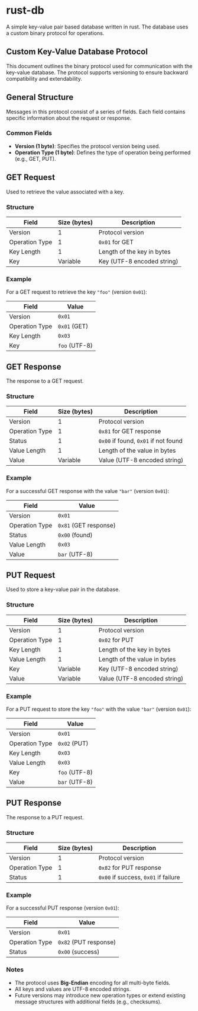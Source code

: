 # rust-db
A simple key-value pair based database written in rust. The database uses a custom binary protocol for operations.

## Custom Key-Value Database Protocol

This document outlines the binary protocol used for communication with the key-value database. The protocol supports versioning to ensure backward compatibility and extendability.

## General Structure

Messages in this protocol consist of a series of fields. Each field contains specific information about the request or response.

### Common Fields

- **Version (1 byte)**: Specifies the protocol version being used.
- **Operation Type (1 byte)**: Defines the type of operation being performed (e.g., GET, PUT).

## GET Request

Used to retrieve the value associated with a key.

### Structure

| Field          | Size (bytes) | Description                        |
|----------------|--------------|------------------------------------|
| Version        | 1            | Protocol version                   |
| Operation Type | 1            | `0x01` for GET                     |
| Key Length     | 1            | Length of the key in bytes         |
| Key            | Variable     | Key (UTF-8 encoded string)         |

### Example

For a GET request to retrieve the key `"foo"` (version `0x01`):

| Field          | Value               |
|----------------|---------------------|
| Version        | `0x01`              |
| Operation Type | `0x01` (GET)        |
| Key Length     | `0x03`              |
| Key            | `foo` (UTF-8)       |

## GET Response

The response to a GET request.

### Structure

| Field          | Size (bytes) | Description                        |
|----------------|--------------|------------------------------------|
| Version        | 1            | Protocol version                   |
| Operation Type | 1            | `0x81` for GET response            |
| Status         | 1            | `0x00` if found, `0x01` if not found |
| Value Length   | 1            | Length of the value in bytes       |
| Value          | Variable     | Value (UTF-8 encoded string)       |

### Example

For a successful GET response with the value `"bar"` (version `0x01`):

| Field          | Value                |
|----------------|----------------------|
| Version        | `0x01`               |
| Operation Type | `0x81` (GET response)|
| Status         | `0x00` (found)       |
| Value Length   | `0x03`               |
| Value          | `bar` (UTF-8)        |

## PUT Request

Used to store a key-value pair in the database.

### Structure

| Field          | Size (bytes) | Description                        |
|----------------|--------------|------------------------------------|
| Version        | 1            | Protocol version                   |
| Operation Type | 1            | `0x02` for PUT                     |
| Key Length     | 1            | Length of the key in bytes         |
| Value Length   | 1            | Length of the value in bytes       |
| Key            | Variable     | Key (UTF-8 encoded string)         |
| Value          | Variable     | Value (UTF-8 encoded string)       |

### Example

For a PUT request to store the key `"foo"` with the value `"bar"` (version `0x01`):

| Field          | Value                |
|----------------|----------------------|
| Version        | `0x01`               |
| Operation Type | `0x02` (PUT)         |
| Key Length     | `0x03`               |
| Value Length   | `0x03`               |
| Key            | `foo` (UTF-8)        |
| Value          | `bar` (UTF-8)        |

## PUT Response

The response to a PUT request.

### Structure

| Field          | Size (bytes) | Description                        |
|----------------|--------------|------------------------------------|
| Version        | 1            | Protocol version                   |
| Operation Type | 1            | `0x82` for PUT response            |
| Status         | 1            | `0x00` if success, `0x01` if failure |

### Example

For a successful PUT response (version `0x01`):

| Field          | Value                |
|----------------|----------------------|
| Version        | `0x01`               |
| Operation Type | `0x82` (PUT response)|
| Status         | `0x00` (success)     |


### Notes

- The protocol uses **Big-Endian** encoding for all multi-byte fields.
- All keys and values are UTF-8 encoded strings.
- Future versions may introduce new operation types or extend existing message structures with additional fields (e.g., checksums).

